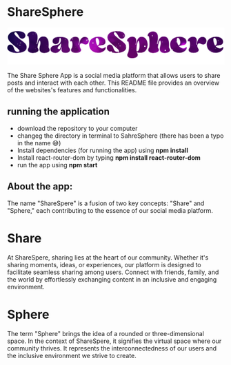 # ShareSphere

![logopic](./public/logopic.png)

The Share Sphere App is a social media platform that allows users to share posts and interact with each other. This README file provides an overview of the websites's features and functionalities.

## running the application

- download the repository to your computer
- changeg the directory in terminal to SahreSphere (there has been a typo in the name 😅)
- Install dependencies (for running the app) using **npm install**
- Install react-router-dom by typing **npm install react-router-dom**
- run the app using **npm start**

## About the app:

The name "ShareSpere" is a fusion of two key concepts: "Share" and "Sphere," each contributing to the essence of our social media platform.

# Share
At ShareSpere, sharing lies at the heart of our community. Whether it's sharing moments, ideas, or experiences, our platform is designed to facilitate seamless sharing among users. Connect with friends, family, and the world by effortlessly exchanging content in an inclusive and engaging environment.

# Sphere
The term "Sphere" brings the idea of a rounded or three-dimensional space. In the context of ShareSpere, it signifies the virtual space where our community thrives. It represents the interconnectedness of our users and the inclusive environment we strive to create.
